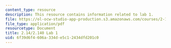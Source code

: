 ```yaml
---
content_type: resource
description: This resource contains information related to lab 1.
file: https://ol-ocw-studio-app-production.s3.amazonaws.com/courses/2-14-analysis-and-design-of-feedback-control-systems-spring-2014/6f39d6f4606a334de5c12434dfd201c0_MIT2_14S14_Lab_1.pdf
file_type: application/pdf
resourcetype: Document
title: 2.14/2.140 Lab 1
uid: 6f39d6f4-606a-334d-e5c1-2434dfd201c0
---
```

